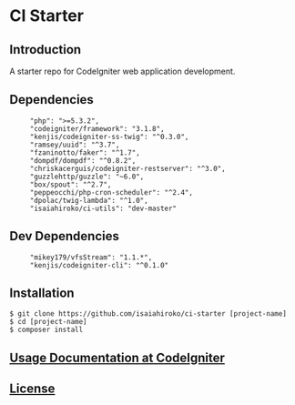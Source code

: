 # CI Starter

## Introduction
A starter repo for CodeIgniter web application development.

## Dependencies
```
     "php": ">=5.3.2",
     "codeigniter/framework": "3.1.8",
     "kenjis/codeigniter-ss-twig": "^0.3.0",
     "ramsey/uuid": "^3.7",
     "fzaninotto/faker": "^1.7",
     "dompdf/dompdf": "^0.8.2",
     "chriskacerguis/codeigniter-restserver": "^3.0",
     "guzzlehttp/guzzle": "~6.0",
     "box/spout": "^2.7",
     "peppeocchi/php-cron-scheduler": "^2.4",
     "dpolac/twig-lambda": "^1.0",
     "isaiahiroko/ci-utils": "dev-master"
```

## Dev Dependencies
```
     "mikey179/vfsStream": "1.1.*",
     "kenjis/codeigniter-cli": "^0.1.0"
```

## Installation
```
$ git clone https://github.com/isaiahiroko/ci-starter [project-name]
$ cd [project-name]
$ composer install
```

## [Usage Documentation at CodeIgniter](https://www.codeigniter.com/)

## [License](./LICENSE.md)